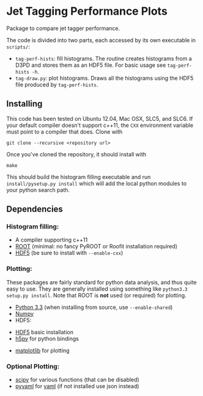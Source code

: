 # Jet Tagging Performance Plots

Package to compare jet tagger performance. 

The code is divided into two parts, each accessed by its own executable in
`scripts/`:

 - `tag-perf-hists`: fill histograms. The routine creates histograms from a D3PD
   and stores them as an HDF5 file. For basic usage see `tag-perf-hists -h`.
 - `tag-draw.py`: plot histograms. Draws all the histograms using the HDF5 file
   produced by `tag-perf-hists`.

## Installing

This code has been tested on Ubuntu 12.04, Mac OSX, SLC5, and SLC6. If your
default compiler doesn't support c++11, the `CXX` environment variable must
point to a compiler that does. Clone with 

    git clone --recursive <repository url>

Once you've cloned the repository, it should install with

    make

This should build the histogram filling executable and run `install/pysetup.py
install` which will add the local python modules to your python search path.

## Dependencies

### Histogram filling:

 - A compiler supporting c++11
 - [ROOT][0] (minimal: no fancy PyROOT or Roofit installation required)
 - [HDF5][2] (be sure to install with `--enable-cxx`)

### Plotting: 

These packages are fairly standard for python data analysis, and thus quite easy
to use. They are generally installed using something like `python3.3 setup.py
install`. Note that ROOT is **not** used (or required) for plotting.

- [Python 3.3][1] (when installing from source, use `--enable-shared`)
- [Numpy][4] 
- HDF5: 
 + [HDF5][2] basic installation 
 + [h5py][3] for python bindings
- [matplotlib][7] for plotting 

### Optional Plotting: 

- [scipy][8] for various functions (that can be disabled)
- [pyyaml][5] for [yaml][6] (if not installed use json instead)

[0]: http://root.cern.ch/drupal/content/downloading-root
[1]: http://www.python.org/getit/
[2]: http://www.hdfgroup.org/HDF5/release/obtainsrc.html
[3]: http://www.h5py.org/
[4]: https://pypi.python.org/pypi/numpy
[5]: http://pyyaml.org/wiki/PyYAML#DownloadandInstallation
[6]: http://www.yaml.org/
[7]: http://matplotlib.org/downloads.html
[8]: http://sourceforge.net/projects/scipy/files/
